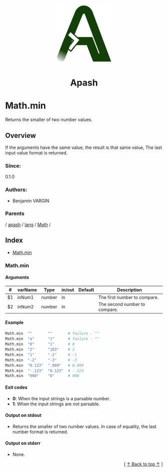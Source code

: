 
<div align='center' id='apash-top'>
  <a href='https://github.com/hastec-fr/apash'>
    <img alt='apash-logo' src='../../../../../../../assets/apash-logo.svg'/>
  </a>

  # Apash
</div>

# Math.min

Returns the smaller of two number values.

## Overview

If the arguments have the same value, the result is that same value,
The last input value format is returned.

### Since:
0.1.0

### Authors:
* Benjamin VARGIN

### Parents
<!-- apash.parentBegin -->
[](../../../../.md) / [apash](../../../apash.md) / [lang](../../lang.md) / [Math](../Math.md) / 
<!-- apash.parentEnd -->

## Index

* [Math.min](#mathmin)

### Math.min

#### Arguments
| #      | varName        | Type          | in/out   | Default    | Description                           |
|--------|----------------|---------------|----------|------------|---------------------------------------|
| $1     | inNum1         | number        | in       |            | The first number to compare.          |
| $2     | inNum2         | number        | in       |            | The second number to compare.         |

#### Example

```bash
Math.min  ""       ""       # failure - ""
Math.min  "a"      "1"      # failure - ""
Math.min  "0"      "1"      # 0
Math.min  "2"      "103"    # 2
Math.min  "1"      "-1"     # -1
Math.min  "-2"     "-3"     # -3
Math.min  "0.123"  ".099"   # 0.099
Math.min  "-.123"  "0.123"  # -.123
Math.min  "000"    "0"      # 000
```

#### Exit codes

* **0**: When the input strings is a parsable number.
* **1**: When the input strings are not parsable.

#### Output on stdout

* Returns the smaller of two number values.
  In case of equality, the last number format is returned.

#### Output on stderr

* None.


  <div align='right'>[ <a href='#apash-top'>↑ Back to top ↑</a> ]</div>

